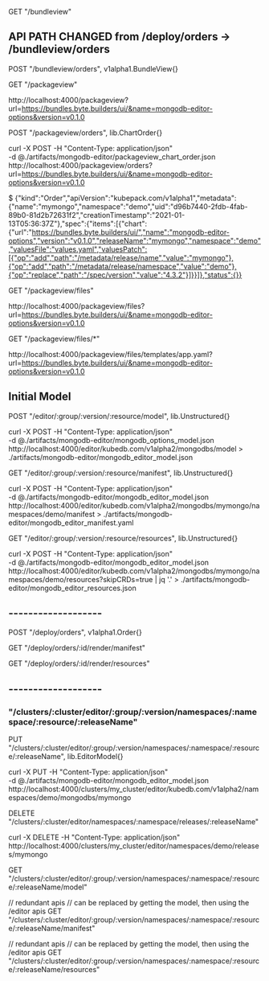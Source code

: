 
GET "/bundleview"

## API PATH CHANGED from /deploy/orders -> /bundleview/orders
POST "/bundleview/orders", v1alpha1.BundleView{}

GET "/packageview"

http://localhost:4000/packageview?url=https://bundles.byte.builders/ui/&name=mongodb-editor-options&version=v0.1.0

POST "/packageview/orders", lib.ChartOrder{}


curl -X POST -H "Content-Type: application/json" \
  -d @./artifacts/mongodb-editor/packageview_chart_order.json \
  http://localhost:4000/packageview/orders?url=https://bundles.byte.builders/ui/&name=mongodb-editor-options&version=v0.1.0

$ {"kind":"Order","apiVersion":"kubepack.com/v1alpha1","metadata":{"name":"mymongo","namespace":"demo","uid":"d96b7440-2fdb-4fab-89b0-81d2b72631f2","creationTimestamp":"2021-01-13T05:36:37Z"},"spec":{"items":[{"chart":{"url":"https://bundles.byte.builders/ui/","name":"mongodb-editor-options","version":"v0.1.0","releaseName":"mymongo","namespace":"demo","valuesFile":"values.yaml","valuesPatch":[{"op":"add","path":"/metadata/release/name","value":"mymongo"},{"op":"add","path":"/metadata/release/namespace","value":"demo"},{"op":"replace","path":"/spec/version","value":"4.3.2"}]}}]},"status":{}}


GET "/packageview/files"

http://localhost:4000/packageview/files?url=https://bundles.byte.builders/ui/&name=mongodb-editor-options&version=v0.1.0

GET "/packageview/files/*"

http://localhost:4000/packageview/files/templates/app.yaml?url=https://bundles.byte.builders/ui/&name=mongodb-editor-options&version=v0.1.0

## Initial Model

POST "/editor/:group/:version/:resource/model", lib.Unstructured{}

curl -X POST -H "Content-Type: application/json" \
  -d @./artifacts/mongodb-editor/mongodb_options_model.json \
  http://localhost:4000/editor/kubedb.com/v1alpha2/mongodbs/model > ./artifacts/mongodb-editor/mongodb_editor_model.json


GET "/editor/:group/:version/:resource/manifest", lib.Unstructured{}

curl -X POST -H "Content-Type: application/json" \
  -d @./artifacts/mongodb-editor/mongodb_editor_model.json \
  http://localhost:4000/editor/kubedb.com/v1alpha2/mongodbs/mymongo/namespaces/demo/manifest > ./artifacts/mongodb-editor/mongodb_editor_manifest.yaml


GET "/editor/:group/:version/:resource/resources", lib.Unstructured{}

curl -X POST -H "Content-Type: application/json" \
  -d @./artifacts/mongodb-editor/mongodb_editor_model.json \
  http://localhost:4000/editor/kubedb.com/v1alpha2/mongodbs/mymongo/namespaces/demo/resources?skipCRDs=true | jq '.' > ./artifacts/mongodb-editor/mongodb_editor_resources.json

## -------------------

POST "/deploy/orders", v1alpha1.Order{}

GET "/deploy/orders/:id/render/manifest"

GET "/deploy/orders/:id/render/resources"

## -------------------

### "/clusters/:cluster/editor/:group/:version/namespaces/:namespace/:resource/:releaseName"

PUT "/clusters/:cluster/editor/:group/:version/namespaces/:namespace/:resource/:releaseName", lib.EditorModel{}

curl -X PUT -H "Content-Type: application/json" \
  -d @./artifacts/mongodb-editor/mongodb_editor_model.json \
  http://localhost:4000/clusters/my_cluster/editor/kubedb.com/v1alpha2/namespaces/demo/mongodbs/mymongo


DELETE "/clusters/:cluster/editor/namespaces/:namespace/releases/:releaseName"


curl -X DELETE -H "Content-Type: application/json" \
  http://localhost:4000/clusters/my_cluster/editor/namespaces/demo/releases/mymongo


GET "/clusters/:cluster/editor/:group/:version/namespaces/:namespace/:resource/:releaseName/model"

// redundant apis
// can be replaced by getting the model, then using the /editor apis
GET "/clusters/:cluster/editor/:group/:version/namespaces/:namespace/:resource/:releaseName/manifest"

// redundant apis
// can be replaced by getting the model, then using the /editor apis
GET "/clusters/:cluster/editor/:group/:version/namespaces/:namespace/:resource/:releaseName/resources"

